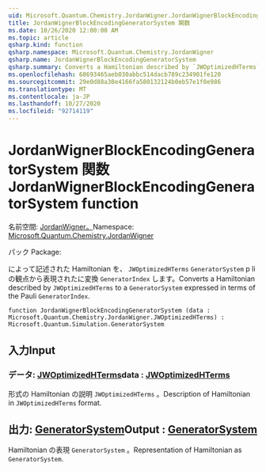 ```yaml
---
uid: Microsoft.Quantum.Chemistry.JordanWigner.JordanWignerBlockEncodingGeneratorSystem
title: JordanWignerBlockEncodingGeneratorSystem 関数
ms.date: 10/26/2020 12:00:00 AM
ms.topic: article
qsharp.kind: function
qsharp.namespace: Microsoft.Quantum.Chemistry.JordanWigner
qsharp.name: JordanWignerBlockEncodingGeneratorSystem
qsharp.summary: Converts a Hamiltonian described by `JWOptimizedHTerms` to a `GeneratorSystem` expressed in terms of the Pauli `GeneratorIndex`.
ms.openlocfilehash: 68693465aeb030abbc514dacb789c234901fe120
ms.sourcegitcommit: 29e0d88a30e4166fa580132124b0eb57e1f0e986
ms.translationtype: MT
ms.contentlocale: ja-JP
ms.lasthandoff: 10/27/2020
ms.locfileid: "92714119"
---
```

# <a name="jordanwignerblockencodinggeneratorsystem-function"></a><span data-ttu-id="8194a-102">JordanWignerBlockEncodingGeneratorSystem 関数</span><span class="sxs-lookup"><span data-stu-id="8194a-102">JordanWignerBlockEncodingGeneratorSystem function</span></span>

<span data-ttu-id="8194a-103">名前空間: [JordanWigner。](xref:Microsoft.Quantum.Chemistry.JordanWigner)</span><span class="sxs-lookup"><span data-stu-id="8194a-103">Namespace: [Microsoft.Quantum.Chemistry.JordanWigner](xref:Microsoft.Quantum.Chemistry.JordanWigner)</span></span>

<span data-ttu-id="8194a-104">パック [](https://nuget.org/packages/)</span><span class="sxs-lookup"><span data-stu-id="8194a-104">Package: [](https://nuget.org/packages/)</span></span>


<span data-ttu-id="8194a-105">によって記述された Hamiltonian を、 `JWOptimizedHTerms` `GeneratorSystem` p li の観点から表現されたに変換 `GeneratorIndex` します。</span><span class="sxs-lookup"><span data-stu-id="8194a-105">Converts a Hamiltonian described by `JWOptimizedHTerms` to a `GeneratorSystem` expressed in terms of the Pauli `GeneratorIndex`.</span></span>

```qsharp
function JordanWignerBlockEncodingGeneratorSystem (data : Microsoft.Quantum.Chemistry.JordanWigner.JWOptimizedHTerms) : Microsoft.Quantum.Simulation.GeneratorSystem
```


## <a name="input"></a><span data-ttu-id="8194a-106">入力</span><span class="sxs-lookup"><span data-stu-id="8194a-106">Input</span></span>

### <a name="data--jwoptimizedhterms"></a><span data-ttu-id="8194a-107">データ: [JWOptimizedHTerms](xref:Microsoft.Quantum.Chemistry.JordanWigner.JWOptimizedHTerms)</span><span class="sxs-lookup"><span data-stu-id="8194a-107">data : [JWOptimizedHTerms](xref:Microsoft.Quantum.Chemistry.JordanWigner.JWOptimizedHTerms)</span></span>

<span data-ttu-id="8194a-108">形式の Hamiltonian の説明 `JWOptimizedHTerms` 。</span><span class="sxs-lookup"><span data-stu-id="8194a-108">Description of Hamiltonian in `JWOptimizedHTerms` format.</span></span>



## <a name="output--generatorsystem"></a><span data-ttu-id="8194a-109">出力: [GeneratorSystem](xref:Microsoft.Quantum.Simulation.GeneratorSystem)</span><span class="sxs-lookup"><span data-stu-id="8194a-109">Output : [GeneratorSystem](xref:Microsoft.Quantum.Simulation.GeneratorSystem)</span></span>

<span data-ttu-id="8194a-110">Hamiltonian の表現 `GeneratorSystem` 。</span><span class="sxs-lookup"><span data-stu-id="8194a-110">Representation of Hamiltonian as `GeneratorSystem`.</span></span>